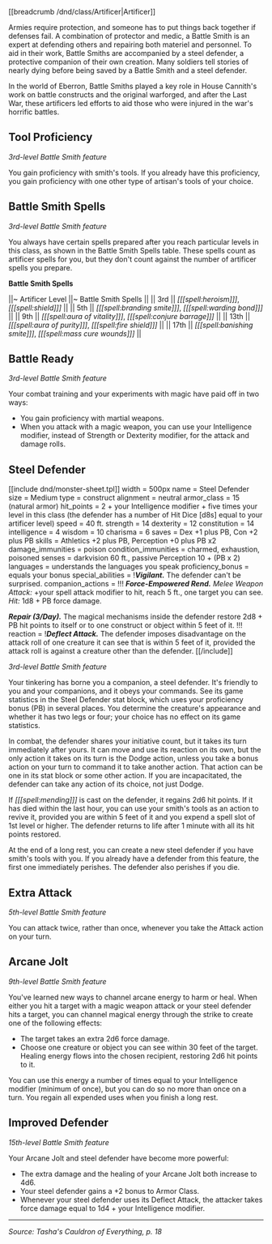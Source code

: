 [[breadcrumb /dnd/class/Artificer|Artificer]]

Armies require protection, and someone has to put things back together if defenses fail. A combination of protector and medic, a Battle Smith is an expert at defending others and repairing both materiel and personnel. To aid in their work, Battle Smiths are accompanied by a steel defender, a protective companion of their own creation. Many soldiers tell stories of nearly dying before being saved by a Battle Smith and a steel defender.

In the world of Eberron, Battle Smiths played a key role in House Cannith's work on battle constructs and the original warforged, and after the Last War, these artificers led efforts to aid those who were injured in the war's horrific battles.

## Tool Proficiency

_3rd-level Battle Smith feature_

You gain proficiency with smith's tools. If you already have this proficiency, you gain proficiency with one other type of artisan's tools of your choice.

## Battle Smith Spells

_3rd-level Battle Smith feature_

You always have certain spells prepared after you reach particular levels in this class, as shown in the Battle Smith Spells table. These spells count as artificer spells for you, but they don't count against the number of artificer spells you prepare.

**Battle Smith Spells**

||~ Artificer Level ||~ Battle Smith Spells ||
|| 3rd || _[[[spell:heroism]]]_, _[[[spell:shield]]]_ ||
|| 5th || _[[[spell:branding smite]]]_, _[[[spell:warding bond]]]_ ||
|| 9th || _[[[spell:aura of vitality]]]_, _[[[spell:conjure barrage]]]_ ||
|| 13th || _[[[spell:aura of purity]]]_, _[[[spell:fire shield]]]_ ||
|| 17th || _[[[spell:banishing smite]]]_, _[[[spell:mass cure wounds]]]_ ||

## Battle Ready

_3rd-level Battle Smith feature_

Your combat training and your experiments with magic have paid off in two ways:

* You gain proficiency with martial weapons.
* When you attack with a magic weapon, you can use your Intelligence modifier, instead of Strength or Dexterity modifier, for the attack and damage rolls.

## Steel Defender

<div class="monster-float">

[[include dnd/monster-sheet.tpl]]
width = 500px
name = Steel Defender
size = Medium
type = construct
alignment = neutral
armor_class = 15 (natural armor)
hit_points = 2 + your Intelligence modifier + five times your level in this class (the defender has a number of Hit Dice [d8s] equal to your artificer level)
speed = 40 ft.
strength = 14
dexterity = 12
constitution = 14
intelligence = 4
wisdom = 10
charisma = 6
saves = Dex +1 plus PB, Con +2 plus PB
skills = Athletics +2 plus PB, Perception +0 plus PB x2
damage_immunities = poison
condition_immunities = charmed, exhaustion, poisoned
senses = darkvision 60 ft., passive Perception 10 + (PB x 2)
languages = understands the languages you speak
proficiency_bonus = equals your bonus
special_abilities = !***Vigilant.*** The defender can't be surprised.
companion_actions = !!!
***Force-Empowered Rend.*** _Melee Weapon Attack:_ +your spell attack modifier to hit, reach 5 ft., one target you can see. _Hit:_ 1d8 + PB force damage.

***Repair (3/Day).*** The magical mechanisms inside the defender restore 2d8 + PB hit points to itself or to one construct or object within 5 feet of it.
!!!
reaction = !***Deflect Attack.*** The defender imposes disadvantage on the attack roll of one creature it can see that is within 5 feet of it, provided the attack roll is against a creature other than the defender.
[[/include]]

</div>

_3rd-level Battle Smith feature_

Your tinkering has borne you a companion, a steel defender. It's friendly to you and your companions, and it obeys your commands. See its game statistics in the Steel Defender stat block, which uses your proficiency bonus (PB) in several places. You determine the creature's appearance and whether it has two legs or four; your choice has no effect on its game statistics.

In combat, the defender shares your initiative count, but it takes its turn immediately after yours. It can move and use its reaction on its own, but the only action it takes on its turn is the Dodge action, unless you take a bonus action on your turn to command it to take another action. That action can be one in its stat block or some other action. If you are incapacitated, the defender can take any action of its choice, not just Dodge.

If _[[[spell:mending]]]_ is cast on the defender, it regains 2d6 hit points. If it has died within the last hour, you can use your smith's tools as an action to revive it, provided you are within 5 feet of it and you expend a spell slot of 1st level or higher. The defender returns to life after 1 minute with all its hit points restored.

At the end of a long rest, you can create a new steel defender if you have smith's tools with you. If you already have a defender from this feature, the first one immediately perishes. The defender also perishes if you die.

## Extra Attack

_5th-level Battle Smith feature_

You can attack twice, rather than once, whenever you take the Attack action on your turn.

## Arcane Jolt

_9th-level Battle Smith feature_

You've learned new ways to channel arcane energy to harm or heal. When either you hit a target with a magic weapon attack or your steel defender hits a target, you can channel magical energy through the strike to create one of the following effects:

* The target takes an extra 2d6 force damage.
* Choose one creature or object you can see within 30 feet of the target. Healing energy flows into the chosen recipient, restoring 2d6 hit points to it.

You can use this energy a number of times equal to your Intelligence modifier (minimum of once), but you can do so no more than once on a turn. You regain all expended uses when you finish a long rest.

## Improved Defender

_15th-level Battle Smith feature_

Your Arcane Jolt and steel defender have become more powerful:

* The extra damage and the healing of your Arcane Jolt both increase to 4d6.
* Your steel defender gains a +2 bonus to Armor Class.
* Whenever your steel defender uses its Deflect Attack, the attacker takes force damage equal to 1d4 + your Intelligence modifier.

----

*Source: Tasha's Cauldron of Everything, p. 18*
